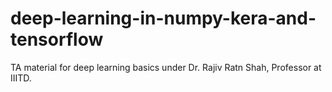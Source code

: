 # deep-learning-in-numpy-kera-and-tensorflow
TA material for deep learning basics under Dr. Rajiv Ratn Shah, Professor at IIITD.
